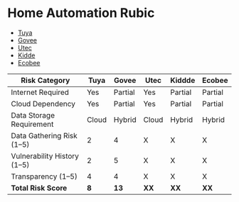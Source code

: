 # Home Automation Rubic
- [Tuya](https://github.com/Hinrichsta/SP25-CYBR8950/blob/main/HomeAutomation/Tuya.md)
- [Govee](https://github.com/Hinrichsta/SP25-CYBR8950/blob/main/HomeAutomation/Govee.md)
- [Utec](https://github.com/Hinrichsta/SP25-CYBR8950/blob/main/HomeAutomation/Utec.md)
- [Kidde](https://github.com/Hinrichsta/SP25-CYBR8950/blob/main/HomeAutomation/Kidde.md)
- [Ecobee](https://github.com/Hinrichsta/SP25-CYBR8950/blob/main/HomeAutomation/Ecobee.md)

| Risk Category                  | Tuya | Govee | Utec | Kiddde | Ecobee |
|--------------------------------|----------------|-------------|---------|----------|----------|
| Internet Required              | Yes            | Partial     | Yes     | Partial  |Partial   |
| Cloud Dependency               | Yes            | Partial     | Yes     | Partial  | Partial  |
| Data Storage Requirement       | Cloud          | Hybrid      | Cloud   | Hybrid   | Hybrid   |
| Data Gathering Risk (1–5)      | 2              | 4           | X       | X        | X        |
| Vulnerability History (1–5)    | 2              | 5           | X       | X        | X        |
| Transparency (1–5)             | 4              | 4           | X       | X        | X        |
| **Total Risk Score**           | **8**          | **13**      | **XX**  | **XX**   | **XX**   |
